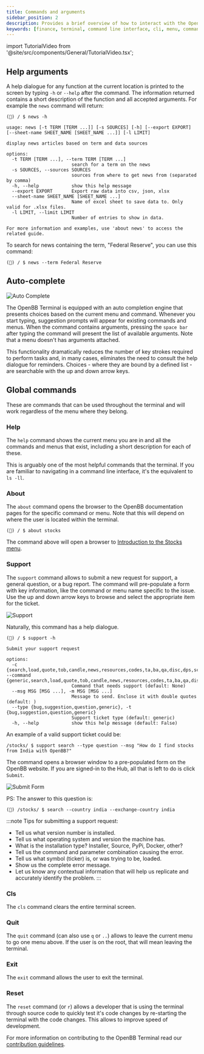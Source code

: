 ```yaml
---
title: Commands and arguments
sidebar_position: 2
description: Provides a brief overview of how to interact with the OpenBB Terminal
keywords: [finance, terminal, command line interface, cli, menu, commands]
---
```


import TutorialVideo from '@site/src/components/General/TutorialVideo.tsx';

<TutorialVideo
    youtubeLink="https://www.youtube.com/embed/y8J7fGW9ZpY?si=ioMxKMCgD2X-MQ2j"
    videoLegend="Short introduction on commands and arguments"
/>


## Help arguments

A help dialogue for any function at the current location is printed to the screen by typing `-h` or `--help` after the command. The information returned contains a short description of the function and all accepted arguments. For example the `news` command will return:

```console
(🦋) / $ news -h

usage: news [-t TERM [TERM ...]] [-s SOURCES] [-h] [--export EXPORT] [--sheet-name SHEET_NAME [SHEET_NAME ...]] [-l LIMIT]

display news articles based on term and data sources

options:
  -t TERM [TERM ...], --term TERM [TERM ...]
                        search for a term on the news
  -s SOURCES, --sources SOURCES
                        sources from where to get news from (separated by comma)
  -h, --help            show this help message
  --export EXPORT       Export raw data into csv, json, xlsx
  --sheet-name SHEET_NAME [SHEET_NAME ...]
                        Name of excel sheet to save data to. Only valid for .xlsx files.
  -l LIMIT, --limit LIMIT
                        Number of entries to show in data.

For more information and examples, use 'about news' to access the related guide.
```

To search for news containing the term, "Federal Reserve", you can use this command:

```console
(🦋) / $ news --term Federal Reserve
```


## Auto-complete

![Auto Complete](https://user-images.githubusercontent.com/85772166/233247702-f707531c-2c65-4380-a662-cd4bc2ae0199.png)

The OpenBB Terminal is equipped with an auto completion engine that presents choices based on the current menu and command. Whenever you start typing, suggestion prompts will appear for existing commands and menus. When the command contains arguments, pressing the `space bar` after typing the command will present the list of available arguments. Note that a menu doesn't has arguments attached.

This functionality dramatically reduces the number of key strokes required to perform tasks and, in many cases, eliminates the need to consult the help dialogue for reminders. Choices - where they are bound by a defined list - are searchable with the up and down arrow keys.


## Global commands

These are commands that can be used throughout the terminal and will work regardless of the menu where they belong.

### Help

The `help` command shows the current menu you are in and all the commands and menus that exist, including a short description for each of these.

This is arguably one of the most helpful commands that the terminal. If you are familiar to navigating in a command line interface, it's the equivalent to `ls -ll`.

### About

The `about` command opens the browser to the OpenBB documentation pages for the specific command or menu. Note that this will depend on where the user is located within the terminal.

```console
(🦋) / $ about stocks
```

The command above will open a browser to [Introduction to the Stocks menu](https://docs.openbb.co/terminal/usage/intros/stocks).


### Support

The `support` command allows to submit a new request for support, a general question, or a bug report. The command will pre-populate a form with key information, like the command or menu name specific to the issue. Use the up and down arrow keys to browse and select the appropriate item for the ticket.

![Support](https://user-images.githubusercontent.com/85772166/233577183-fbeb7be2-1d00-4ca0-86b3-42f1b71081e8.png)

Naturally, this command has a help dialogue.

```console
(🦋) / $ support -h

Submit your support request

options:
  -c {search,load,quote,tob,candle,news,resources,codes,ta,ba,qa,disc,dps,scr,sia,ins,gov,res,dd,fa,bt,ca,options,th,forecast}, --command {generic,search,load,quote,tob,candle,news,resources,codes,ta,ba,qa,disc,dps,scr,sia,ins,gov,res,dd,fa,bt,ca,options,th,forecast}
                        Command that needs support (default: None)
  --msg MSG [MSG ...], -m MSG [MSG ...]
                        Message to send. Enclose it with double quotes (default: )
  --type {bug,suggestion,question,generic}, -t {bug,suggestion,question,generic}
                        Support ticket type (default: generic)
  -h, --help            show this help message (default: False)
```

An example of a valid support ticket could be:

```console
/stocks/ $ support search --type question --msg "How do I find stocks from India with OpenBB?"
```

The command opens a browser window to a pre-populated form on the OpenBB website.  If you are signed-in to the Hub, all that is left to do is click `Submit`.

![Submit Form](https://user-images.githubusercontent.com/85772166/233577448-3e426a88-d0cf-4338-8f4c-21b9fd01d8b2.png)

PS: The answer to this question is:

```console
(🦋) /stocks/ $ search --country india --exchange-country india
```

:::note
Tips for submitting a support request:

- Tell us what version number is installed.
- Tell us what operating system and version the machine has.
- What is the installation type?  Installer, Source, PyPi, Docker, other?
- Tell us the command and parameter combination causing the error.
- Tell us what symbol (ticker) is, or was trying to be, loaded.
- Show us the complete error message.
- Let us know any contextual information that will help us replicate and accurately identify the problem.
:::

### Cls

The `cls` command clears the entire terminal screen.

### Quit

The `quit` command (can also use `q` or `..`) allows to leave the current menu to go one menu above. If the user is on the root, that will mean leaving the terminal.

### Exit

The `exit` command allows the user to exit the terminal.

### Reset

The `reset` command (or `r`) allows a developer that is using the terminal through source code to quickly test it's code changes by re-starting the terminal with the code changes. This allows to improve speed of development.

For more information on contributing to the OpenBB Terminal read our [contribution guidelines](https://github.com/OpenBB-finance/OpenBBTerminal/blob/main/CONTRIBUTING.md).
